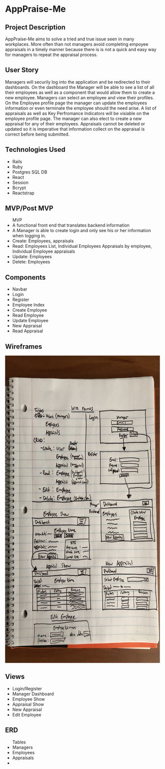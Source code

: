 # AppPraise-Me
<h2>Project Description</h2>
    <p>AppPraise-Me aims to solve a tried and true issue seen in many workplaces. More often than not managers avoid completing empoyee appraisals in a timely manner because there is is not a quick and easy way for managers to repeat the appraisal process.  </p>
<h2>User Story</h2>
    <p>Managers will securily log into the application and be redirected to their dashboards. On the dashboard the Manager will be able to see a list of all their employees as well as a component that would allow them to create a new employee. Managers can select an employee and view their profiles. On the Employee profile page the manager can update the employees information or even terminate the employee should the need arise. A list of appraisals as well as Key Perfromance Indicators will be visiable on the employee profile page. The manager can also elect to create a new appraisal for any of their employees. Appraisals cannot be deleted or updated so it is imperative that information collect on the appraisal is correct before being submitted.</p>
<h2>Technologies Used</h2>
    <ul>
    <li>Rails</li>
    <li>Ruby</li>
    <li>Postgres SQL DB</li>
    <li>React</li>
    <li>Session</li>
    <li>Bcrypt</li>
    <li>Reactstrap</li>
    </ul>
<h2>MVP/Post MVP</h2>
    <ul> MVP
    <li>A functional front end that translates backend information</li>
     <li>A Manager is able to create login and only see his or her information when logging in. </li>
     <li> Create: Employees, appraisals </li>
     <li> Read: Employees List, Individual Employees Appraisals by employee, Individual Employee appraisals </li>
     <li> Update: Employees </li>
     <li> Delete: Employees </li>
    </ul>
<h2>Components</h2>
    <ul>
    <li>Navbar</li>
    <li>Login</li>
    <li>Register</li>
    <li>Employee Index</li>
    <li>Create Employee</li>
    <li>Read Employee</li>
    <li>Update Employee</li>
    <li>New Appraisal</li>
    <li>Read Appraisal</li>
    </ul>
<h2>Wireframes</h2>
<img src= "./public/wireframes.jpg" height="1000px" width="800px">
<h2>Views</h2>
    <ul>
    <li>Login/Register</li>
    <li>Manager Dashboard</li>
    <li>Employee Show</li>
    <li>Appraisal Show</li>
    <li>New Appraisal</li>
    <li>Edit Employee</li>
    </ul>

<h2>ERD</h2>

<ul>  
    Tables
    <li>Managers</li>
    <li>Employees</li>
    <li>Appraisals<li>
</ul>
